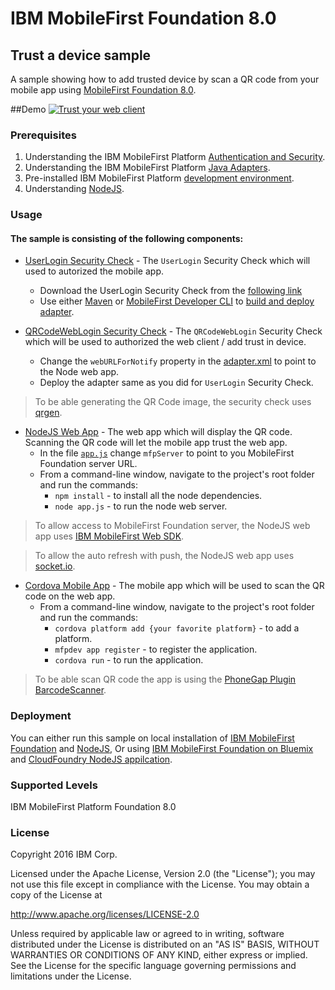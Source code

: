 IBM MobileFirst Foundation 8.0
===
## Trust a device sample 
A sample showing how to add trusted device by scan a QR code from your mobile app using [MobileFirst Foundation 8.0](http://mobilefirstplatform.ibmcloud.com).

##Demo
[![Trust your web client](https://img.youtube.com/vi/Rqd5l7UPBf0/0.jpg)](https://www.youtube.com/watch?v=Rqd5l7UPBf0)

### Prerequisites
1. Understanding the IBM MobileFirst Platform [Authentication and Security](https://mobilefirstplatform.ibmcloud.com/tutorials/en/foundation/8.0/authentication-and-security/).
2. Understanding the IBM MobileFirst Platform [Java Adapters](https://mobilefirstplatform.ibmcloud.com/tutorials/en/foundation/8.0/adapters/java-adapters/).
3. Pre-installed IBM MobileFirst Platform [development environment](https://mobilefirstplatform.ibmcloud.com/tutorials/en/foundation/8.0/setting-up-your-development-environment/).
4. Understanding [NodeJS](https://nodejs.org/en/).

### Usage

#### The sample is consisting of the following components:

* [UserLogin Security Check](https://mobilefirstplatform.ibmcloud.com/tutorials/en/foundation/8.0/authentication-and-security/user-authentication/security-check/) - The `UserLogin` Security Check which will used to autorized the mobile app.
    - Download the UserLogin Security Check from the [following link](https://hub.jazz.net/git/imflocalsdk/console-samples/contents/master/UserLogin.zip)
    - Use either [Maven](https://maven.apache.org/) or [MobileFirst Developer CLI](https://mobilefirstplatform.ibmcloud.com/tutorials/en/foundation/6.3/advanced-client-side-development/using-cli-create-build-manage-project-artifacts/) to [build and deploy adapter](https://mobilefirstplatform.ibmcloud.com/tutorials/en/foundation/8.0/adapters/creating-adapters/).

* [QRCodeWebLogin Security Check](/qrcode-web-login-security-check) - The `QRCodeWebLogin` Security Check which will be used to authorized the web client / add trust in device.
    - Change the `webURLForNotify` property in the [adapter.xml](/qrcode-web-login-security-check/src/main/adapter-resources/adapter.xml) to point to the Node web app.
    - Deploy the adapter same as you did for `UserLogin` Security Check.
    
> To be able generating the QR Code image, the security check uses [qrgen](https://github.com/kenglxn/QRGen).

* [NodeJS Web App](./node-web-app) - The web app which will display the QR code. Scanning the QR code will let the mobile app trust the web app.
    -  In the file [`app.js`](./node-web-app/app.js) change `mfpServer` to point to you MobileFirst Foundation server URL.
    -  From a command-line window, navigate to the project's root folder and run the commands:
        - `npm install` - to install all the node dependencies.
        - `node app.js` - to run the node web server.

> To allow access to MobileFirst Foundation server, the NodeJS web app uses [IBM MobileFirst Web SDK](https://mobilefirstplatform.ibmcloud.com/tutorials/en/foundation/8.0/adding-the-mfpf-sdk/web/). 

> To allow the auto refresh with push, the NodeJS web app uses [socket.io](http://socket.io/).

* [Cordova Mobile App](cordova-app) - The mobile app which will be used to scan the QR code on the web app.
    - From a command-line window, navigate to the project's root folder and run the commands:
        - `cordova platform add {your favorite platform}` - to add a platform. 
        - `mfpdev app register` - to register the application.
        - `cordova run` - to run the application.

> To be able scan QR code the app is using the [PhoneGap Plugin BarcodeScanner](https://github.com/phonegap/phonegap-plugin-barcodescanner.git).

### Deployment
You can either run this sample on local installation of [IBM MobileFirst Foundation](https://mobilefirstplatform.ibmcloud.com/downloads/) and [NodeJS](https://nodejs.org/en/download/), 
Or using [IBM MobileFirst Foundation on Bluemix](https://mobilefirstplatform.ibmcloud.com/tutorials/en/foundation/8.0/ibm-containers/using-mobile-foundation/) and [CloudFoundry NodeJS appilcation](https://www.ibm.com/developerworks/cloud/library/cl-bluemix-fundamentals-create-and-deploy-a-node-app-to-the-cloud/).
    
### Supported Levels
IBM MobileFirst Platform Foundation 8.0

### License
Copyright 2016 IBM Corp.

Licensed under the Apache License, Version 2.0 (the "License");
you may not use this file except in compliance with the License.
You may obtain a copy of the License at

http://www.apache.org/licenses/LICENSE-2.0

Unless required by applicable law or agreed to in writing, software
distributed under the License is distributed on an "AS IS" BASIS,
WITHOUT WARRANTIES OR CONDITIONS OF ANY KIND, either express or implied.
See the License for the specific language governing permissions and
limitations under the License.
